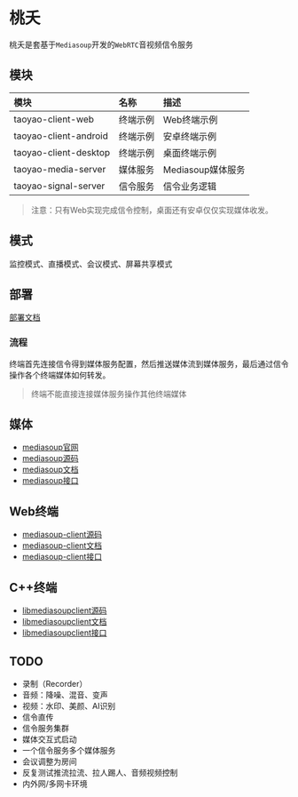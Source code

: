 # 桃夭

桃夭是套基于`Mediasoup`开发的`WebRTC`音视频信令服务

## 模块

|模块|名称|描述|
|:--|:--|:--|
|taoyao-client-web|终端示例|Web终端示例|
|taoyao-client-android|终端示例|安卓终端示例|
|taoyao-client-desktop|终端示例|桌面终端示例|
|taoyao-media-server|媒体服务|Mediasoup媒体服务|
|taoyao-signal-server|信令服务|信令业务逻辑|

> 注意：只有Web实现完成信令控制，桌面还有安卓仅仅实现媒体收发。

## 模式

监控模式、直播模式、会议模式、屏幕共享模式

## 部署

[部署文档](./docs/Deploy.md)

### 流程

终端首先连接信令得到媒体服务配置，然后推送媒体流到媒体服务，最后通过信令操作各个终端媒体如何转发。

> 终端不能直接连接媒体服务操作其他终端媒体

## 媒体

* [mediasoup官网](https://mediasoup.org/)
* [mediasoup源码](https://github.com/versatica/mediasoup)
* [mediasoup文档](https://mediasoup.org/documentation/v3/mediasoup)
* [mediasoup接口](https://mediasoup.org/documentation/v3/mediasoup/api)

## Web终端

* [mediasoup-client源码](https://github.com/versatica/mediasoup-client)
* [mediasoup-client文档](https://mediasoup.org/documentation/v3/mediasoup-client)
* [mediasoup-client接口](https://mediasoup.org/documentation/v3/mediasoup-client/api)

## C++终端

* [libmediasoupclient源码](https://github.com/versatica/libmediasoupclient)
* [libmediasoupclient文档](https://mediasoup.org/documentation/v3/libmediasoupclient)
* [libmediasoupclient接口](https://mediasoup.org/documentation/v3/libmediasoupclient/api)

## TODO

* 录制（Recorder）
* 音频：降噪、混音、变声
* 视频：水印、美颜、AI识别
* 信令直传
* 信令服务集群
* 媒体交互式启动
* 一个信令服务多个媒体服务
* 会议调整为房间
* 反复测试推流拉流、拉人踢人、音频视频控制
* 内外网/多网卡环境
